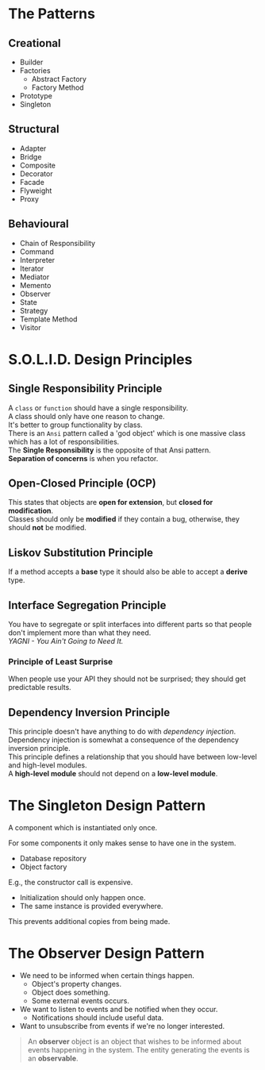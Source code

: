 # The Patterns
## Creational
* Builder
* Factories
    * Abstract Factory
    * Factory Method
* Prototype
* Singleton
## Structural
* Adapter
* Bridge
* Composite
* Decorator
* Facade
* Flyweight
* Proxy
## Behavioural
* Chain of Responsibility
* Command
* Interpreter
* Iterator
* Mediator
* Memento
* Observer
* State
* Strategy
* Template Method
* Visitor

# S.O.L.I.D. Design Principles
## Single Responsibility Principle
A `class` or `function` should have a single responsibility.  
A class should only have one reason to change.  
It's better to group functionality by class.  
There is an `Ansi` pattern called a 'god object' which is one massive class which has a lot of responsibilities.  
The **Single Responsibility** is the opposite of that Ansi pattern.  
**Separation of concerns** is when you refactor.

## Open-Closed Principle (OCP)
This states that objects are **open for extension**, but **closed for modification**.  
Classes should only be **modified** if they contain a bug, otherwise, they should **not** be modified.

## Liskov Substitution Principle
If a method accepts a **base** type it should also be able to accept a **derive** type.

## Interface Segregation Principle
You have to segregate or split interfaces into different parts so that people don't implement more than what they need.  
_YAGNI - You Ain't Going to Need It._

### Principle of Least Surprise
When people use your API they should not be surprised; they should get predictable results.

## Dependency Inversion Principle
This principle doesn't have anything to do with _dependency injection_.  
Dependency injection is somewhat a consequence of the dependency inversion principle.  
This principle defines a relationship that you should have between low-level and high-level modules.  
A **high-level module** should not depend on a **low-level module**.

# The Singleton Design Pattern
A component which is instantiated only once.

For some components it only makes sense to have one in the system.
* Database repository
* Object factory

E.g., the constructor call is expensive.
* Initialization should only happen once.
* The same instance is provided everywhere.

This prevents additional copies from being made.

# The Observer Design Pattern
* We need to be informed when certain things happen.
    * Object's property changes.
    * Object does something.
    * Some external events occurs.
* We want to listen to events and be notified when they occur.
    * Notifications should include useful data.
* Want to unsubscribe from events if we're no longer interested.

> An **observer** object is an object that wishes to be informed about events happening in the system. The entity generating the events is an **observable**.